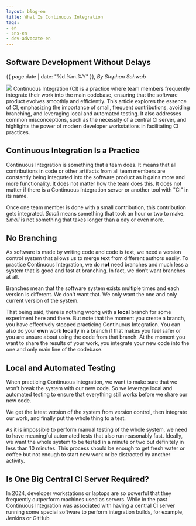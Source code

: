 ```yaml
---
layout: blog-en
title: What Is Continuous Integration
tags: 
- en
- sns-en
- dev-advocate-en
---
```

## Software Development Without Delays

<p>{{ page.date | date: "%d.%m.%Y" }}, <em>By Stephan Schwab</em></p>

<a href="/en/contact-sns.html"><img src="https://gravatar.com/avatar/663d11426b0a187ddac59f8c17ce61b4?s=120&d=robohash&r=x" class="avatar" /></a>
Continuous Integration (CI) is a practice where team members frequently integrate their work into the main codebase, ensuring that the software product evolves smoothly and efficiently. This article explores the essence of CI, emphasizing the importance of small, frequent contributions, avoiding branching, and leveraging local and automated testing. It also addresses common misconceptions, such as the necessity of a central CI server, and highlights the power of modern developer workstations in facilitating CI practices.

## Continuous Integration Is a Practice
Continuous Integration is something that a team does. It means that all contributions in code or other artifacts from all team members are constantly being integrated into the software product as it gains more and more functionality. It does not matter how the team does this. It does not matter if there is a Continuous Integration server or another tool with "CI" in its name.

Once one team member is done with a small contribution, this contribution gets integrated. *Small* means something that took an hour or two to make. *Small* is not something that takes longer than a day or even more.

## No Branching
As software is made by writing code and code is text, we need a version control system that allows us to merge text from different authors easily. To practice Continuous Integration, we do **not** need branches and much less a system that is good and fast at branching. In fact, we don't want branches at all.

Branches mean that the software system exists multiple times and each version is different. We don't want that. We only want the one and only current version of the system.

That being said, there is nothing wrong with a **local** branch for some experiment here and there. But note that the moment you create a branch, you have effectively stopped practicing Continuous Integration. You can also do your **own** work **locally** in a branch if that makes you feel safer or you are unsure about using the code from that branch. At the moment you want to share the results of your work, you integrate your new code into the one and only main line of the codebase.

## Local and Automated Testing
When practicing Continuous Integration, we want to make sure that we won't break the system with our new code. So we leverage local and automated testing to ensure that everything still works before we share our new code.

We get the latest version of the system from version control, then integrate our work, and finally put the whole thing to a test.

As it is impossible to perform manual testing of the whole system, we need to have meaningful automated tests that also run reasonably fast. Ideally, we want the whole system to be tested in a minute or two but definitely in less than 10 minutes. This process should be enough to get fresh water or coffee but not enough to start new work or be distracted by another activity.

## Is One Big Central CI Server Required?
In 2024, developer workstations or laptops are so powerful that they frequently outperform machines used as servers. While in the past Continuous Integration was associated with having a central CI server running some special software to perform integration builds, for example, Jenkins or GitHub
